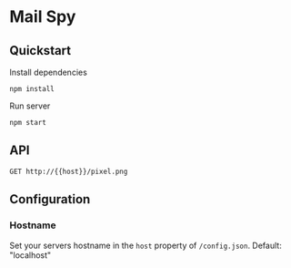 # Mail Spy

## Quickstart

Install dependencies

    npm install

Run server

    npm start

## API

    GET http://{{host}}/pixel.png

## Configuration

### Hostname
Set your servers hostname in the `host` property of `/config.json`. Default: "localhost"
